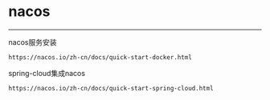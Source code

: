 # nacos
***
nacos服务安装

    https://nacos.io/zh-cn/docs/quick-start-docker.html

spring-cloud集成nacos

    https://nacos.io/zh-cn/docs/quick-start-spring-cloud.html